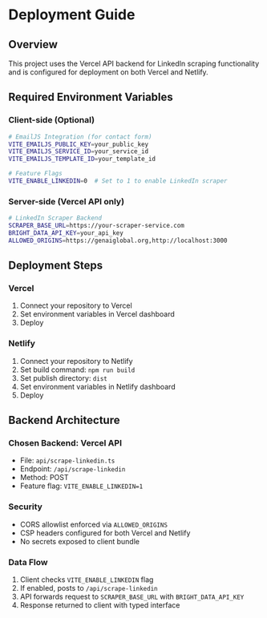 # Deployment Guide

## Overview
This project uses the Vercel API backend for LinkedIn scraping functionality and is configured for deployment on both Vercel and Netlify.

## Required Environment Variables

### Client-side (Optional)
```bash
# EmailJS Integration (for contact form)
VITE_EMAILJS_PUBLIC_KEY=your_public_key
VITE_EMAILJS_SERVICE_ID=your_service_id  
VITE_EMAILJS_TEMPLATE_ID=your_template_id

# Feature Flags
VITE_ENABLE_LINKEDIN=0  # Set to 1 to enable LinkedIn scraper
```

### Server-side (Vercel API only)
```bash
# LinkedIn Scraper Backend
SCRAPER_BASE_URL=https://your-scraper-service.com
BRIGHT_DATA_API_KEY=your_api_key
ALLOWED_ORIGINS=https://genaiglobal.org,http://localhost:3000
```

## Deployment Steps

### Vercel
1. Connect your repository to Vercel
2. Set environment variables in Vercel dashboard
3. Deploy

### Netlify  
1. Connect your repository to Netlify
2. Set build command: `npm run build`
3. Set publish directory: `dist`
4. Set environment variables in Netlify dashboard
5. Deploy

## Backend Architecture

### Chosen Backend: Vercel API
- File: `api/scrape-linkedin.ts`
- Endpoint: `/api/scrape-linkedin`
- Method: POST
- Feature flag: `VITE_ENABLE_LINKEDIN=1`

### Security
- CORS allowlist enforced via `ALLOWED_ORIGINS`
- CSP headers configured for both Vercel and Netlify
- No secrets exposed to client bundle

### Data Flow
1. Client checks `VITE_ENABLE_LINKEDIN` flag
2. If enabled, posts to `/api/scrape-linkedin` 
3. API forwards request to `SCRAPER_BASE_URL` with `BRIGHT_DATA_API_KEY`
4. Response returned to client with typed interface